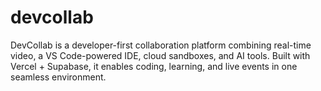 # devcollab
DevCollab is a developer-first collaboration platform combining real-time video, a VS Code-powered IDE, cloud sandboxes, and AI tools. Built with Vercel + Supabase, it enables coding, learning, and live events in one seamless environment.
